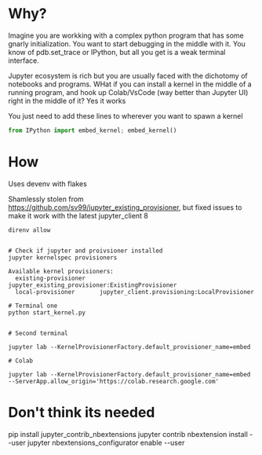 # Why?
Imagine you are workking with a complex python program that has some gnarly initialization.  You want to start debugging in the middle with it.  You know of pdb.set_trace or IPython, but all you get is a weak terminal interface.

Jupyter ecosystem is rich but you are usually faced with the dichotomy of notebooks and programs.  WHat if you can install a kernel in the middle of a running program, and hook up Colab/VsCode (way better than Jupyter UI) right in the middle of it?  Yes it works

You just need to add these lines to wherever you want to spawn a kernel
```py
from IPython import embed_kernel; embed_kernel()
```


# How
Uses devenv with flakes

Shamlessly stolen from https://github.com/sv99/jupyter_existing_provisioner, but fixed issues to make it work with the latest jupyter_client 8

```
direnv allow


# Check if jupyter and proivsioner installed
jupyter kernelspec provisioners

Available kernel provisioners:
  existing-provisioner    jupyter_existing_provisioner:ExistingProvisioner
  local-provisioner       jupyter_client.provisioning:LocalProvisioner
```

```
# Terminal one
python start_kernel.py


# Second terminal

jupyter lab --KernelProvisionerFactory.default_provisioner_name=embed

# Colab

jupyter lab --KernelProvisionerFactory.default_provisioner_name=embed --ServerApp.allow_origin='https://colab.research.google.com'

```

# Don't think its needed
pip install jupyter_contrib_nbextensions 
jupyter contrib nbextension install --user 
jupyter nbextensions_configurator enable --user

